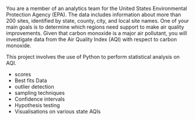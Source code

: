 You are a member of an analytics team for the United States Environmental Protection Agency (EPA). The data includes information about more than 200 sites, identified by state, county, city, and local site names. One of your main goals is to determine which regions need support to make air quality improvements. Given that carbon monoxide is a major air pollutant, you will investigate data from the Air Quality Index (AQI) with respect to carbon monoxide.

This project involves the use of Python to perform statistical analysis on AQI.

- scores
- Best fits Data
- outlier detection
- sampling techniques
- Confidence intervals
- Hypothesis testing
- Visualisations on various state AQIs
